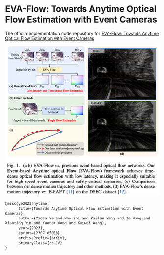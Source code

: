 # EVA-Flow: Towards Anytime Optical Flow Estimation with Event Cameras
The official implementation code repository for [EVA-Flow: Towards Anytime Optical Flow Estimation with Event Cameras](https://arxiv.org/abs/2307.05033)

<div style="text-align: center;">
    <img src="assets/concept-show.png" alt="Concept Show" width="600" style="display: block; margin: 0 auto;" />
</div>


```
@misc{ye2023anytime,
      title={Towards Anytime Optical Flow Estimation with Event Cameras}, 
      author={Yaozu Ye and Hao Shi and Kailun Yang and Ze Wang and Xiaoting Yin and Yaonan Wang and Kaiwei Wang},
      year={2023},
      eprint={2307.05033},
      archivePrefix={arXiv},
      primaryClass={cs.CV}
}
```

